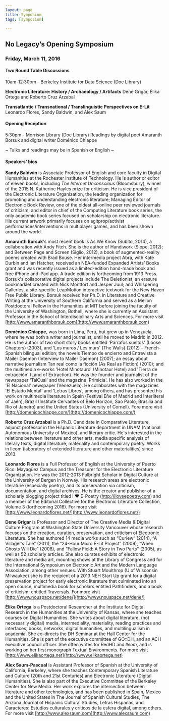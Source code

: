 ```yaml
---
layout: page
title: Symposium
tags: [symposium]

---
```


<h2>No Legacy’s Opening Symposium</h2>
<h3>Friday, March 11, 2016</h3>


<h4>Two Round Table Discussions</h4>

10am-12:30pm - Berkeley Institute for Data Science (Doe Library)

**Electronic Literature: History / Archaeology / Artifacts**
Dene Grigar, Élika Ortega and Roberto Cruz Arzabal

**Transatlantic / Transnational / Translinguistic Perspectives on E-Lit**
Leonardo Flores, Sandy Baldwin, and Alex Saum


<h4>Opening Reception</h4>

5:30pm - Morrison Library (Doe Library)
Readings by digital poet Amaranth Borsuk and digital writer Doménico Chiappe

~ Talks and readings may be in Spanish or English ~


<h4>Speakers' bios</h4>

<b>Sandy Baldwin</b> is Associate Professor of English and core faculty in Digital Humanities at the Rochester Institute of Technology. He is author or editor of eleven books, including _The Internet Unconscious_ (Bloomsbury), winner of the 2015 N. Katherine Hayles prize for criticism. He is vice president of the Electronic Literature Organization, the leading organization for promoting and understanding electronic literature; Managing Editor of Electronic Book Review, one of the oldest all-online peer reviewed journals of criticism; and editor in chief of the Computing Literature book series, the only academic book series focused on scholarship on electronic literature. His current artwork primarily focuses on agitprop/activist performances/interventions in multiplayer games, and has been shown around the world.

<b>Amaranth Borsuk</b>'s most recent book is As We Know (Subito, 2014), a collaboration with Andy Fitch. She is the author of Handiwork (Slope, 2012); and Between Page and Screen (Siglio, 2012), a book of augmented-reality poems created with Brad Bouse. Her intermedia project Abra, with Kate Durbin and Ian Hatcher, received an NEA-funded Expanded Artists’ Books grant and was recently issued as a limited-edition hand-made book and free iPhone and iPad app. A trade edition is forthcoming from 1913 Press. Borsuk's collaborative digital projects include The Deletionist, an erasure bookmarklet created with Nick Montfort and Jesper Juul; and Whispering Galleries, a site-specific LeapMotion interactive textwork for the New Haven Free Public Library. Borsuk received her Ph.D. in Literature and Creative Writing at the University of Southern California and served as a Mellon Postdoctoral Fellow in the Humanities at MIT before joining the faculty of the University of Washington, Bothell, where she is currently an Assistant Professor in the School of Interdisciplinary Arts and Sciences. For more visit [http://www.amaranthborsuk.com](http://www.amaranthborsuk.com)


<b>Doménico Chiappe</b>, was born in Lima, Perú, but grew up in Venezuela, where he was both a writer and journalist, until he moved to Madrid in 2012. He is the author of two short story books entitled 'Párrafos sueltos' (Loose Chapters) (2003), and 'Los muros / Les murs' (The Walls) (2012) – French-Spanish bilingual edition; the novels Tiempo de encierro and Entrevista a Mailer Daemon (Interview to Mailer Daemon) (2007); an essay about narrative journalism Tan real como la ficción (As Real as Fiction) (2010); and the multimedia e-works 'Hotel Minotauro' (Minotaur Hotel) and 'Tierra de extracción' (Land of Extraction). He was the founder and journalist of the newspaper 'TalCual' and the magazine 'Primicia'. He has also worked in the 'El Nacional' newspaper (Venezuela). He collaborates with the magazines 'El Estado Mental' and 'Letras Libres', among others, and has presented his work on multimedia literature in Spain (Festival Eñe of Madrid and Interliteral of Jaén), Brazil (Institute Cervantes of Belo Horizon, Sao Paolo, Brasilia and Rio of Janeiro) and the United States (University of Cornell). Fore more visit [http://domenicochiappe.com/](http://domenicochiappe.com/)

<b>Roberto Cruz Arzabal</b> is a Ph.D. Candidate in Comparative Literature, adjunct professor in the Hispanic Literature department in UNAM (National Autonomous University of Mexico), and literary critic​. He's interested in the relations between literature and other arts, media specific analysis of literary texts, digital literature, materiality and contemporary poetry. Works in lleom (laboratory of extended literature and other materialities) since 2013.

<b>Leonardo Flores</b> is a Full Professor of English at the University of Puerto Rico: Mayagüez Campus and the Treasurer for the Electronic Literature Organization. He was the 2012-2013 Fulbright Scholar in Digital Culture at the University of Bergen in Norway. His research areas are electronic literature (especially poetry), and its preservation via criticism, documentation, and digital archives. He is the creator and publisher of a scholarly blogging project titled I ♥ E-Poetry (http://iloveepoetry.com) and a member of the Editorial Collective for the Electronic Literature Collection, Volume 3 (forthcoming 2016). For more visit [http://www.leonardoflores.net/](http://www.leonardoflores.net/)

<b>Dene Grigar</b> is Professor and Director of The Creative Media & Digital Culture Program at Washington State University Vancouver whose research focuses on the creation, curation, preservation, and criticism of Electronic Literature. She has authored 14 media works such as “Curlew” (2014), “A Villager’s Tale” (2011), the “24-Hour Micro E-Lit Project” (2009), “When Ghosts Will Die” (2008), and “Fallow Field: A Story in Two Parts" (2005), as well as 52 scholarly articles. She also curates exhibits of electronic literature and media art, mounting shows at the Library of Congress and for the International Symposium on Electronic Art and the Modern Language Association, among other venues. With Stuart Moulthrop (U of Wisconsin Milwaukee) she is the recipient of a 2013 NEH Start Up grant for a digital preservation project for early electronic literature that culminated into an open source, multimedia book for scholars entitled Pathfinders, and a book of criticism, entitled Traversals. For more visit [http://www.nouspace.net/dene/](http://www.nouspace.net/dene/)

<b>Élika Ortega</b> is a Postdoctoral Researcher at the Institute for Digital Research in the Humanities at the University of Kansas, where she teaches courses on Digital Humanities. She writes about digital literature, (not necessarily digital) media, intermediality, materiality, reading practices and interfaces, books, networks, digital humanities, and multilingualism in academia. She co-directs the DH Seminar at the Hall Center for the Humanities. She is part of the executive committee of GO::DH, and an ACH executive council officer. She often writes for RedHD and _lleom_, and is working on her first monograph Textual Environments. For more visit [http://www.elikaortega.net](http://www.elikaortega.net)

<b>Alex Saum-Pascual</b> is Assistant Professor of Spanish at the University of California, Berkeley, where she teaches Contemporary Spanish Literature and Culture (20th and 21st Centuries) and Electronic Literature (Digital Humanities). She is also part of the Executive Committee of the Berkeley Center for New Media. Her work explores the intersection between literature and other technologies, and has been published in Spain, Mexico and the United States in The Journal of Spanish Cultural Studies, The Arizona Journal of Hispanic Cultural Studies, Letras Hispanas, and Caracteres: Estudios culturales y críticos de la esfera digital, among others. For more visit [http://www.alexsaum.com](http://www.alexsaum.com)

